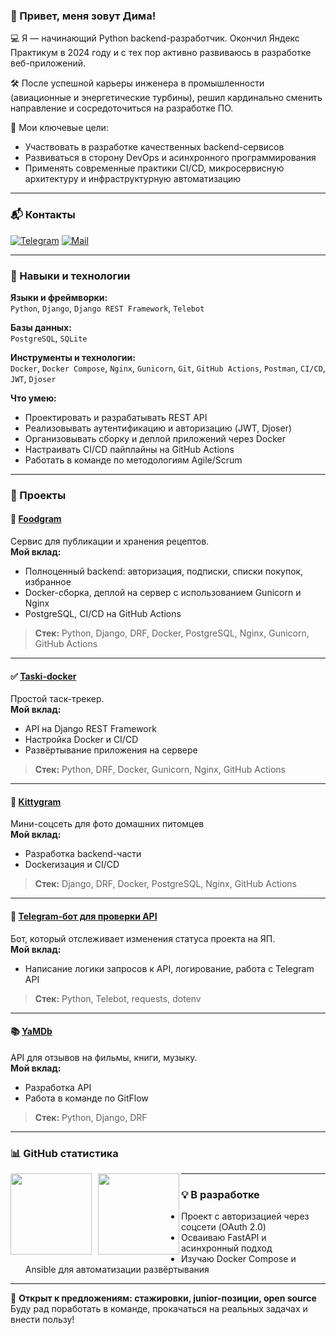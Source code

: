 ### 👋 Привет, меня зовут Дима!

💻 Я — начинающий Python backend-разработчик. Окончил Яндекс Практикум в 2024 году и с тех пор активно развиваюсь в разработке веб-приложений.

🛠 После успешной карьеры инженера в промышленности (авиационные и энергетические турбины), решил кардинально сменить направление и сосредоточиться на разработке ПО.

🎯 Мои ключевые цели:
- Участвовать в разработке качественных backend-сервисов
- Развиваться в сторону DevOps и асинхронного программирования
- Применять современные практики CI/CD, микросервисную архитектуру и инфраструктурную автоматизацию

---

### 📬 Контакты

[![Telegram](https://img.shields.io/badge/Telegram-blue?logo=telegram&logoColor=white)](https://t.me/Dim_0_n)
[![Mail](https://img.shields.io/badge/Email-red?logo=gmail&logoColor=white)](mailto:D.Nikolaev94@mail.ru)
<!-- [📄 Резюме](https://ссылка_на_резюме) — если появится -->

---

### 🧰 Навыки и технологии

**Языки и фреймворки:**  
`Python`, `Django`, `Django REST Framework`, `Telebot`

**Базы данных:**  
`PostgreSQL`, `SQLite`

**Инструменты и технологии:**  
`Docker`, `Docker Compose`, `Nginx`, `Gunicorn`, `Git`, `GitHub Actions`, `Postman`, `CI/CD`, `JWT`, `Djoser`

**Что умею:**
- Проектировать и разрабатывать REST API
- Реализовывать аутентификацию и авторизацию (JWT, Djoser)
- Организовывать сборку и деплой приложений через Docker
- Настраивать CI/CD пайплайны на GitHub Actions
- Работать в команде по методологиям Agile/Scrum

---

### 🚀 Проекты

#### 🥗 [Foodgram](https://github.com/MrFR0D0/foodgram.git)
Сервис для публикации и хранения рецептов.  
**Мой вклад:**
- Полноценный backend: авторизация, подписки, списки покупок, избранное
- Docker-сборка, деплой на сервер с использованием Gunicorn и Nginx
- PostgreSQL, CI/CD на GitHub Actions

> **Стек:** Python, Django, DRF, Docker, PostgreSQL, Nginx, Gunicorn, GitHub Actions

---

#### ✅ [Taski-docker](https://github.com/MrFR0D0/taski-docker.git)  
Простой таск-трекер.  
**Мой вклад:**
- API на Django REST Framework
- Настройка Docker и CI/CD
- Развёртывание приложения на сервере

> **Стек:** Python, DRF, Docker, Gunicorn, Nginx, GitHub Actions

---

#### 🐾 [Kittygram](https://github.com/MrFR0D0/kittygram_final)  
Мини-соцсеть для фото домашних питомцев  
**Мой вклад:**
- Разработка backend-части
- Dockerизация и CI/CD

> **Стек:** Django, DRF, Docker, PostgreSQL, Nginx, GitHub Actions

---

#### 🤖 [Telegram-бот для проверки API](https://github.com/MrFR0D0/homework_bot.git)  
Бот, который отслеживает изменения статуса проекта на ЯП.  
**Мой вклад:**  
- Написание логики запросов к API, логирование, работа с Telegram API

> **Стек:** Python, Telebot, requests, dotenv

---

#### 📚 [YaMDb](https://github.com/MrFR0D0/api_yamdb.git)  
API для отзывов на фильмы, книги, музыку.  
**Мой вклад:**
- Разработка API
- Работа в команде по GitFlow

> **Стек:** Python, Django, DRF

---

### 📊 GitHub статистика

<a href="https://github-readme-stats.vercel.app/api?username=MrFR0D0&hide=contribs&show_icons=true">
  <img  align="left" height="130" style="margin-right: 10px" src="https://github-readme-stats.vercel.app/api?username=MrFR0D0&hide=contribs&show_icons=true" />
</a>
<a href="https://github-readme-stats.vercel.app/api/top-langs/?username=MrFR0D0&layout=compact">
  <img align="left" height="130" src="https://github-readme-stats.vercel.app/api/top-langs/?username=MrFR0D0&layout=compact" />
</a>

---

### 💡 В разработке

- Проект с авторизацией через соцсети (OAuth 2.0)
- Осваиваю FastAPI и асинхронный подход
- Изучаю Docker Compose и Ansible для автоматизации развёртывания

---

📢 **Открыт к предложениям: стажировки, junior-позиции, open source**  
Буду рад поработать в команде, прокачаться на реальных задачах и внести пользу!

